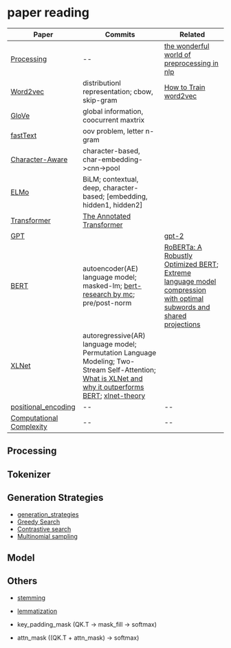 
# paper reading

Paper | Commits | Related 
---|---|---|
[Processing]() | -- | [the wonderful world of preprocessing in nlp](https://mlexplained.com/2019/11/06/a-deep-dive-into-the-wonderful-world-of-preprocessing-in-nlp/)
[Word2vec]()| distributionl representation; cbow, skip-gram | [How to Train word2vec](http://jalammar.github.io/illustrated-word2vec/)
[GloVe]() | global information, coocurrent maxtrix|
[fastText]() | oov problem, letter n-gram | 
[Character-Aware](https://arxiv.org/pdf/1508.06615.pdf) | character-based, char-embedding->cnn->pool | 
[ELMo]() | BiLM; contextual, deep, character-based; [embedding, hidden1, hidden2] | 
[Transformer](https://arxiv.org/pdf/1706.03762.pdf) | [The Annotated Transformer](http://nlp.seas.harvard.edu/2018/04/03/attention.html#batches-and-masking) | 
[GPT]() | | [gpt-2]()
[BERT](https://arxiv.org/pdf/1810.04805.pdf) | autoencoder(AE) language model; masked-lm; [bert-research by mc](http://mccormickml.com/2019/11/11/bert-research-ep-1-key-concepts-and-sources/#31-input-representation--wordpiece-embeddings); pre/post-norm | [RoBERTa: A Robustly Optimized BERT](https://arxiv.org/pdf/1907.11692.pdf); [Extreme language model compression with optimal subwords and shared projections](https://arxiv.org/pdf/1909.11687.pdf)
[XLNet]() | autoregressive(AR) language model; Permutation Language Modeling; Two-Stream Self-Attention; [What is XLNet and why it outperforms BERT](https://towardsdatascience.com/what-is-xlnet-and-why-it-outperforms-bert-8d8fce710335); [xlnet-theory](http://fancyerii.github.io/2019/06/30/xlnet-theory/)
[positional_encoding](https://kazemnejad.com/blog/transformer_architecture_positional_encoding/) | -- | --
[Computational Complexity](https://zhuanlan.zhihu.com/p/264749298) | -- | --


## Processing


## Tokenizer


## Generation Strategies
- [generation_strategies](https://huggingface.co/docs/transformers/v4.29.1/en/generation_strategies)
- [Greedy Search]()
- [Contrastive search]()
- [Multinomial sampling]()


## Model 


## Others
- [stemming]()
- [lemmatization]()



- key_padding_mask  (QK.T -> mask_fill -> softmax)
- attn_mask ((QK.T + attn_mask) -> softmax)